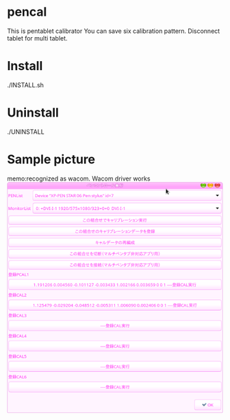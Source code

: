 # pencal
This is pentablet calibrator
You can save six calibration pattern.
Disconnect tablet for multi tablet.

# Install
./INSTALL.sh

# Uninstall
./UNINSTALL

# Sample picture
memo:recognized as wacom. Wacom driver works
![PenCal](https://raw.githubusercontent.com/megamuteki/images/master/pencal/pencal01.png)



